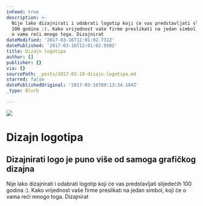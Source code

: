 ```yaml
---
inFeed: true
description: >-
  Nije lako dizajnirati i odabrati logotip koji će vas predstavljati slijedećih
  100 godina :). Kako vrijednost vaše firme preslikati na jedan simbol, koji će
  o vama reći mnogo toga. Dizajnirat
dateModified: '2017-03-16T12:01:02.731Z'
datePublished: '2017-03-16T12:01:02.959Z'
title: Dizajn logotipa
author: []
publisher: {}
via: {}
sourcePath: _posts/2017-03-10-dizajn-logotipa.md
starred: false
datePublishedOriginal: '2017-03-16T09:13:34.184Z'
_type: Blurb

---
```

![](https://the-grid-user-content.s3-us-west-2.amazonaws.com/1bc34ad1-e01d-4553-947e-0ac836a66c0a.jpg)

# Dizajn logotipa

## Dizajnirati logo je puno više od samoga grafičkog dizajna

Nije lako dizajnirati i odabrati logotip koji će vas predstavljati slijedećih 100 godina :). Kako vrijednost vaše firme preslikati na jedan simbol, koji će o vama reći mnogo toga. Dizajnirat